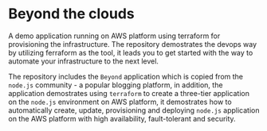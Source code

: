 # Beyond the clouds
A demo application running on AWS platform using terraform for provisioning the infrastructure.
The repository demostrates the devops way by utilizing ferraform as the tool, it leads you to get started with the way to automate your infrastructure to the next level.

The repository includes the `Beyond` application which is copied from the `node.js` community - a popular blogging platform, in addition, the application demostrates using `terraform` to create a three-tier application on the `node.js` environment on AWS platform, it demostrates how to automatically create, update, provisioning and deploying `node.js` application on the AWS platform with high availability, fault-tolerant and security.
